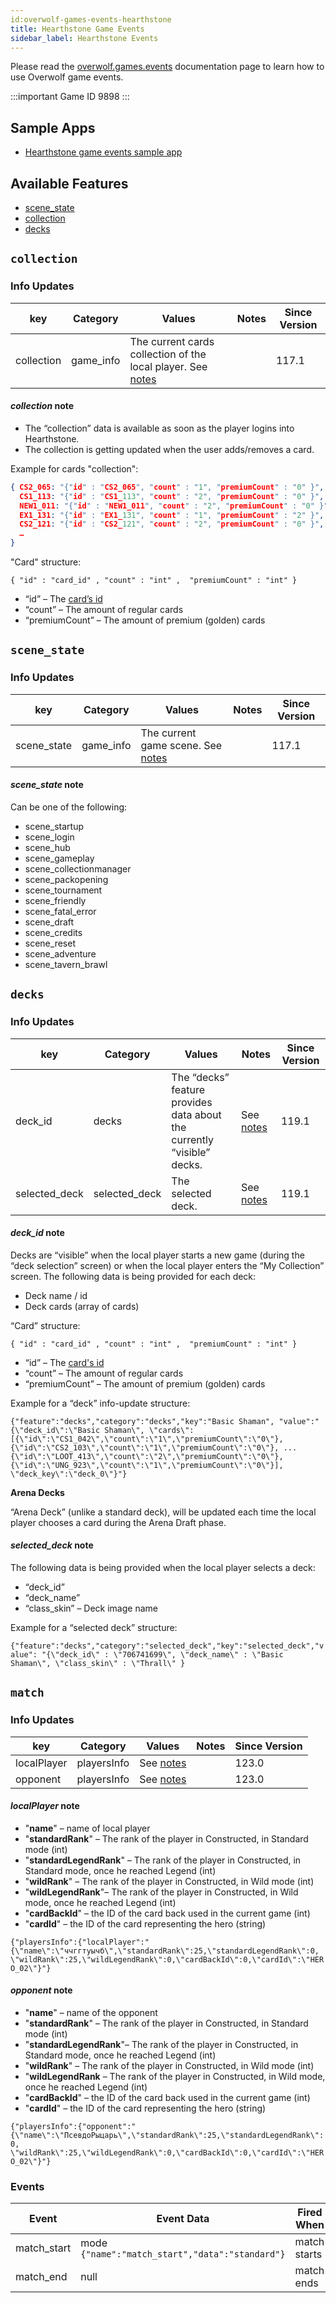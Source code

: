 ```yaml
---
id:overwolf-games-events-hearthstone
title: Hearthstone Game Events
sidebar_label: Hearthstone Events
---
```


Please read the [overwolf.games.events](overwolf-games-events) documentation page to learn how to use Overwolf game events.

:::important Game ID
9898
:::

## Sample Apps
* [Hearthstone game events sample app](https://github.com/overwolf/hearthstone-events-sample-app)

## Available Features

* [scene_state](#scene_state)
* [collection](#collection)
* [decks](#decks)

## `collection`

### Info Updates

key               | Category    | Values                    | Notes                 | Since Version |
----------------- | ------------| ------------------------- | --------------------- | ------------- |
collection        | game_info   | The current cards collection of the local player. See [notes](#collection-note) |     |   117.1 |

#### *collection* note

* The “collection”  data is available as soon as the player logins into Hearthstone.
* The collection is getting updated when the user adds/removes a card.
  
Example for cards "collection":

```json
{ CS2_065: "{"id" : "CS2_065", "count" : "1", "premiumCount" : "0" }",
  CS1_113: "{"id" : "CS1_113", "count" : "2", "premiumCount" : "0" }",
  NEW1_011: "{"id" : "NEW1_011", "count" : "2", "premiumCount" : "0" }",
  EX1_131: "{"id" : "EX1_131", "count" : "1", "premiumCount" : "2" }",
  CS2_121: "{"id" : "CS2_121", "count" : "2", "premiumCount" : "0" }",
  …
}
```

"Card" structure:

`{
  "id" : "card_id" ,
  "count" : "int" , 
  "premiumCount" : "int"
}  `

* “id” – The [card’s id](http://metastats.net/allcards/)
* “count” – The amount of regular cards
* “premiumCount” – The amount of premium (golden) cards

## `scene_state`

### Info Updates

key               | Category    | Values                    | Notes                 | Since Version |
----------------- | ------------| ------------------------- | --------------------- | ------------- |
scene_state | game_info   |  The current game scene. See [notes](#scene_state-note) |     |   117.1 |

#### *scene_state* note

Can be one of the following:
* scene_startup
* scene_login
* scene_hub
* scene_gameplay
* scene_collectionmanager
* scene_packopening
* scene_tournament
* scene_friendly
* scene_fatal_error
* scene_draft
* scene_credits
* scene_reset
* scene_adventure
* scene_tavern_brawl

## `decks`

### Info Updates

key               | Category    | Values                    | Notes                 | Since Version |
----------------- | ------------| ------------------------- | --------------------- | ------------- |
deck_id           | decks       |  The “decks” feature provides data about the currently “visible” decks. | See [notes](#deck_id-note)    |   119.1 |
selected_deck     | selected_deck | The selected deck.  |  See [notes](#selected_deck-note)   |   119.1 |

#### *deck_id* note

Decks are “visible” when the local player starts a new game (during the “deck selection” screen) or when the local player enters the “My Collection” screen.
The following data is being provided for each deck:
* Deck name / id
* Deck cards (array of cards)

“Card” structure:

`{
  "id" : "card_id" ,
  "count" : "int" , 
  "premiumCount" : "int"
}  `
* “id” – The [card's id](http://metastats.net/allcards/)
* “count” – The amount of regular cards
* “premiumCount” – The amount of premium (golden) cards

Example for a “deck” info-update structure:

`{"feature":"decks","category":"decks","key":"Basic Shaman",
"value":"{\"deck_id\":\"Basic Shaman\",
\"cards\":[{\"id\":\"CS1_042\",\"count\":\"1\",\"premiumCount\":\"0\"},
{\"id\":\"CS2_103\",\"count\":\"1\",\"premiumCount\":\"0\"},
...
{\"id\":\"LOOT_413\",\"count\":\"2\",\"premiumCount\":\"0\"},
{\"id\":\"UNG_923\",\"count\":\"1\",\"premiumCount\":\"0\"}],
\"deck_key\":\"deck_0\"}"} `

<b>Arena Decks</b>

“Arena Deck” (unlike a standard deck), will be updated each time the local player chooses a card during the Arena Draft phase.

#### *selected_deck* note

The following data is being provided when the local player selects a deck:

* “deck_id”
* “deck_name”
* “class_skin” – Deck image name

Example for a “selected deck” structure:

`{"feature":"decks","category":"selected_deck","key":"selected_deck","value":
"{\"deck_id\" : \"706741699\", \"deck_name\" : \"Basic Shaman\", \"class_skin\" : \"Thrall\" }`

## `match`

### Info Updates

key               | Category    | Values                    | Notes                 | Since Version |
----------------- | ------------| ------------------------- | --------------------- | ------------- |
localPlayer | playersInfo   |  See [notes](#localPlayer-note) |     |   123.0 |
opponent | playersInfo   |  See [notes](#opponent-note) |     |   123.0 |

#### *localPlayer* note

* "<b>name</b>" – name of local player
* "<b>standardRank</b>" – The rank of the player in Constructed, in Standard mode (int)
* "<b>standardLegendRank</b>" – The rank of the player in Constructed, in Standard mode, once he reached Legend (int)
* "<b>wildRank</b>" – The rank of the player in Constructed, in Wild mode (int)
* "<b>wildLegendRank</b>"– The rank of the player in Constructed, in Wild mode, once he reached Legend (int)
* "<b>cardBackId</b>" – the ID of the card back used in the current game (int)
* "<b>cardId</b>" – the ID of the card representing the hero (string)

`{"playersInfo":{"localPlayer":"{\"name\":\"ччггтуычб\",\"standardRank\":25,\"standardLegendRank\":0,
\"wildRank\":25,\"wildLegendRank\":0,\"cardBackId\":0,\"cardId\":\"HERO_02\"}"}`

#### *opponent* note

* "<b>name</b>" – name of the opponent
* "<b>standardRank</b>" – The rank of the player in Constructed, in Standard mode (int)
* "<b>standardLegendRank</b>"– The rank of the player in Constructed, in Standard mode, once he reached Legend (int)
* "<b>wildRank</b>" – The rank of the player in Constructed, in Wild mode (int)
* "<b>wildLegendRank</b> – The rank of the player in Constructed, in Wild mode, once he reached Legend (int)
* "<b>cardBackId</b>" – the ID of the card back used in the current game (int)
* "<b>cardId</b>" – the ID of the card representing the hero (string)

`{"playersInfo":{"opponent":"{\"name\":\"ПсевдоРыцарь\",\"standardRank\":25,\"standardLegendRank\":0,
\"wildRank\":25,\"wildLegendRank\":0,\"cardBackId\":0,\"cardId\":\"HERO_02\"}"}`

### Events

Event       | Event Data   | Fired When    | Notes              | Since Version |
------------| -------------| --------------| ------------------ | --------------|
match_start| mode</br>`{"name":"match_start","data":"standard"}` | match starts	|  | 123.0  |
match_end  | null	 | match ends|  | 123.0  |
